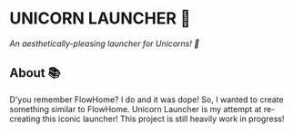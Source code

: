 # UNICORN LAUNCHER :unicorn:

*An aesthetically-pleasing launcher for Unicorns! :unicorn:*

## About :books:

D'you remember FlowHome? I do and it was dope! So, I wanted to create something similar to FlowHome. Unicorn Launcher is my attempt at re-creating this iconic launcher! This project is still heavily work in progress!
